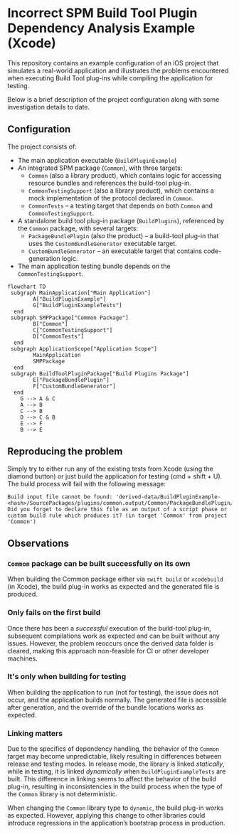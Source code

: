 # Incorrect SPM Build Tool Plugin Dependency Analysis Example (Xcode)

This repository contains an example configuration of an iOS project that simulates a real-world application and illustrates the problems encountered when executing Build Tool plug-ins while compiling the application for testing.

Below is a brief description of the project configuration along with some investigation details to date.

## Configuration

The project consists of:

* The main application executable (`BuildPluginExample`)
* An integrated SPM package (`Common`), with three targets:
    * `Common` (also a library product), which contains logic for accessing resource bundles and references the build-tool plug-in.
    * `CommonTestingSupport` (also a library product), which contains a mock implementation of the protocol declared in `Common`.
    * `CommonTests` – a testing target that depends on both `Common` and `CommonTestingSupport`.
* A standalone build tool plug-in package (`BuildPlugins`), referenced by the `Common` package, with several targets:
    * `PackageBundlePlugin` (also the product) – a build-tool plug-in that uses the `CustomBundleGenerator` executable target.
    * `CustomBundleGenerator` – an executable target that contains code-generation logic.
* The main application testing bundle depends on the `CommonTestingSupport`.

```mermaid
flowchart TD
 subgraph MainApplication["Main Application"]
        A["BuildPluginExample"]
        G["BuildPluginExampleTests"]
  end
 subgraph SMPPackage["Common Package"]
        B["Common"]
        C["CommonTestingSupport"]
        D["CommonTests"]
  end
 subgraph ApplicationScope["Application Scope"]
        MainApplication
        SMPPackage
  end
 subgraph BuildToolPluginPackage["Build Plugins Package"]
        E["PackageBundlePlugin"]
        F["CustomBundleGenerator"]
  end
    G --> A & C
    A --> B
    C --> B
    D --> C & B
    E --> F
    B --> E
```

## Reproducing the problem
Simply try to either run any of the existing tests from Xcode (using the diamond button) or just build the application for testing (cmd + shift + U). The build process will fail with the following message:
```
Build input file cannot be found: 'derived-data/BuildPluginExample-<hash>/SourcePackages/plugins/common.output/Common/PackageBundlePlugin/ResourceBundle.g.swift'. Did you forget to declare this file as an output of a script phase or custom build rule which produces it? (in target 'Common' from project 'Common')
```

## Observations
### `Common` package can be built successfully on its own
When building the Common package either via `swift build` or `xcodebuild` (in Xcode), the build plug-in works as expected and the generated file is produced.


### Only fails on the first build
Once there has been a _successful_ execution of the build-tool plug-in, subsequent compilations work as expected and can be built without any issues. However, the problem reoccurs once the derived data folder is cleared, making this approach non-feasible for CI or other developer machines.

### It's only when building for testing
When building the application to run (not for testing), the issue does not occur, and the application builds normally. The generated file is accessible after generation, and the override of the bundle locations works as expected.

### Linking matters
Due to the specifics of dependency handling, the behavior of the `Common` target may become unpredictable, likely resulting in differences between release and testing modes. In release mode, the library is linked _statically_, while in testing, it is linked _dynamically_ when `BuildPluginExampleTests` are built. This difference in linking seems to affect the behavior of the build plug-in, resulting in inconsistencies in the build process when the type of the `Common` library is not deterministic.

When changing the `Common` library type to `dynamic`, the build plug-in works as expected. However, applying this change to other libraries could introduce regressions in the application’s bootstrap process in production.

